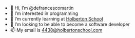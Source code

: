 - 👋 Hi, I’m @defrancescomartin
- 👀 I’m interested in programming
- 🌱 I’m currently learning at [Holberton School](https://www.holbertonschool.com/)
- 💞️ I’m looking to be able to become a software developer
- 📫 My email is 4438@holbertonschool.com

<!---
defrancescomartin/defrancescomartin is a ✨ special ✨ repository because its `README.md` (this file) appears on your GitHub profile.
You can click the Preview link to take a look at your changes.
--->

